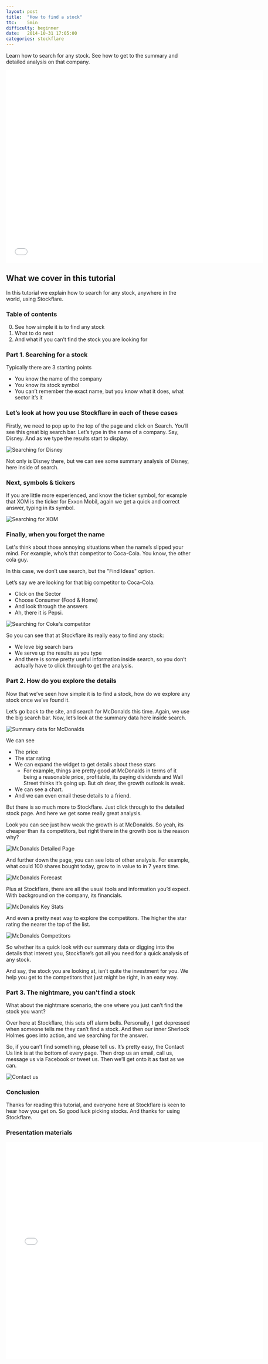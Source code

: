 ```yaml
---
layout: post
title:  "How to find a stock"
ttc:    5min
difficulty: beginner
date:   2014-10-31 17:05:00
categories: stockflare
---
```

Learn how to search for any stock. See how to get to the summary and detailed analysis on that company.

<iframe width="700" height="525" src="//www.youtube.com/embed/83ZWef7nZ9w" frameborder="0" allowfullscreen></iframe>

## What we cover in this tutorial

In this tutorial we explain how to search for any stock, anywhere in the world, using Stockflare.

### Table of contents

0. See how simple it is to find any stock
0. What to do next
0. And what if you can’t find the stock you are looking for

### Part 1. Searching for a stock

Typically there are 3 starting points

* You know the name of the company
* You  know its stock symbol
* You can’t remember the exact name, but you know what it does, what sector it’s it

### Let’s look at how you use Stockflare in each of these cases

Firstly, we need to pop up to the top of the page and click on Search. You’ll see this great big search bar. Let’s type in the name of a company. Say, Disney. And as we type the results start to display.

![Searching for Disney](/images/disney-search.png)

Not only is Disney there, but we can see some summary analysis of Disney, here inside of search.

### Next, symbols & tickers

If you are little more experienced, and know the ticker symbol, for example that XOM is the ticker for Exxon Mobil, again we get a quick and correct answer, typing in its symbol.

![Searching for XOM](/images/xom-search.png)

### Finally, when you forget the name

Let's think about those annoying situations when the name’s slipped your mind. For example, who’s that competitor to Coca-Cola. You know, the other cola guy. 

In this case, we don’t use search, but the "Find Ideas" option.

Let’s say we are looking for that big competitor to Coca-Cola. 

* Click on the Sector
* Choose Consumer (Food & Home)
* And look through the answers
* Ah, there it is Pepsi.

![Searching for Coke's competitor](/images/coke-competitor.png)

So you can see that at Stockflare its really easy to find any stock:

* We love big search bars
* We serve up the results as you type
* And there is some pretty useful information inside search, so you don’t actually have to click through to get the analysis.

### Part 2. How do you explore the details

Now that we’ve seen how simple it is to find a stock, how do we explore any stock once we’ve found it.

Let’s go back to the site, and search for McDonalds this time. Again, we use the big search bar. Now, let’s look at the summary data here inside search.

![Summary data for McDonalds](/images/mcdonalds-summary.png)

We can see

* The price
* The star rating
* We can expand the widget to get details about these stars
  * For example, things are pretty good at McDonalds in terms of it being a reasonable price, profitable, its paying dividends and Wall Street thinks it’s going up. But oh dear, the growth outlook is weak.
* We can see a chart. 
* And we can even email these details to a friend.

But there is so much more to Stockflare. Just click through to the detailed stock page. And here we get some really great analysis.

Look you can see just how weak the growth is at McDonalds. So yeah, its cheaper than its competitors, but right there in the growth box is the reason why?

![McDonalds Detailed Page](/images/mcd-stars.png)

And further down the page, you can see lots of other analysis. For example, what could 100 shares bought today, grow to in value to in 7 years time.

![McDonalds Forecast](/images/mcd-growth.png)

Plus at Stockflare, there are all the usual tools and information you’d expect. With background on the company, its financials.

![McDonalds Key Stats](/images/mcd-stats.png)

And even a pretty neat way to explore the competitors. The higher the star rating the nearer the top of the list.

![McDonalds Competitors](/images/mcd-peers.png)

So whether its a quick look with our summary data or digging into the details that interest you, Stockflare’s got all you need for a quick analysis of any stock.

And say, the stock you are looking at, isn’t quite the investment for you. We help you get to the competitors that just might be right, in an easy way.

### Part 3. The nightmare, you can't find a stock

What about the nightmare scenario, the one where you just can’t find the stock you want?

Over here at Stockflare, this sets off alarm bells. Personally, I get depressed when someone tells me they can’t find a stock. And then our inner Sherlock Holmes goes into action, and we searching for the answer.

So, if you can’t find something, please tell us. It’s pretty easy, the Contact Us link is at the bottom of every page. Then drop us an email, call us, message us via Facebook or tweet us. Then we’ll get onto it as fast as we can.

![Contact us](/images/contact-us.png)

### Conclusion

Thanks for reading this tutorial, and everyone here at Stockflare is keen to hear how you get on. So good luck picking stocks. And thanks for using Stockflare.

### Presentation materials

<iframe src="//www.slideshare.net/slideshow/embed_code/41128619" width="702" height="590" frameborder="0" marginwidth="0" marginheight="0" scrolling="no"></iframe>
